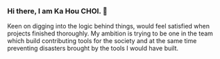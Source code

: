 ### Hi there, I am Ka Hou CHOI. 👋

Keen on digging into the logic behind things, would feel satisfied when projects finished thoroughly.
My ambition is trying to be one in the team which build contributing tools for the society
and at the same time preventing disasters brought by the tools I would have built.

<!--
**khchoi0/khchoi0** is a ✨ _special_ ✨ repository because its `README.md` (this file) appears on your GitHub profile.

Here are some ideas to get you started:

- 🔭 I’m currently working on ...
- 🌱 I’m currently learning ...
- 👯 I’m looking to collaborate on ...
- 🤔 I’m looking for help with ...
- 💬 Ask me about ...
- 📫 How to reach me: ...
- 😄 Pronouns: ...
- ⚡ Fun fact: ...
-->
